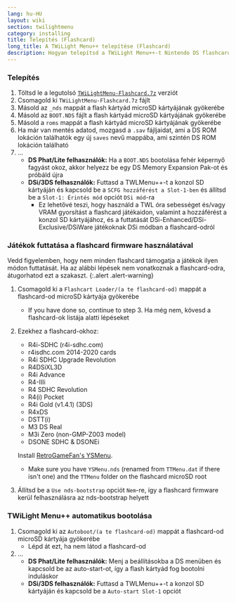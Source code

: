 ```yaml
---
lang: hu-HU
layout: wiki
section: twilightmenu
category: installing
title: Telepítés (Flashcard)
long_title: A TWiLight Menu++ telepítése (Flashcard)
description: Hogyan telepítsd a TWiLight Menu++-t Nintendo DS flashcard-ra
---
```


### Telepítés
1. Töltsd le a legutolsó [`TWiLightMenu-Flashcard.7z`](https://github.com/DS-Homebrew/TWiLightMenu/releases/latest/download/TWiLightMenu-Flashcard.7z) verziót
1. Csomagold ki `TWiLightMenu-Flashcard.7z` fájlt
1. Másold az `_nds` mappát a flash kártyád microSD kártyájának gyökerébe
1. Másold az `BOOT.NDS` fájlt a flash kártyád microSD kártyájának gyökerébe
1. Másold a `roms` mappát a flash kártyád microSD kártyájának gyökerébe
1. Ha már van mentés adatod, mozgasd a `.sav` fájljaidat, ami a DS ROM lokáción találhatók egy új `saves` nevű mappába, ami szintén DS ROM lokáción található
1. ...
   - **DS Phat/Lite felhasználók:** Ha a `BOOT.NDS` bootolása fehér képernyő fagyást okoz, akkor helyezz be egy DS Memory Expansion Pak-ot és próbáld újra
   - **DSi/3DS felhasználók:** Futtasd a TWLMenu++-t a konzol SD kártyáján és kapcsold be a `SCFG hozzáférést a Slot-1-ben` és állítsd be a `Slot-1: Érintés mód` opciót `DSi mód`-ra
      - Ez lehetővé teszi, hogy használd a TWL óra sebességet és/vagy VRAM gyorsítást a flashcard játékaidon, valamint a hozzáférést a konzol SD kártyájához, és a futtatását DSi-Enhanced/DSi-Exclusive/DSiWare játékoknak DSi módban a flashcard-odról

### Játékok futtatása a flashcard firmware használatával

Vedd figyelemben, hogy nem minden flashcard támogatja a játékok ilyen módon futtatását. Ha az alábbi lépések nem vonatkoznak a flashcard-odra, átugorhatod ezt a szakaszt.
{:.alert .alert-warning}

1. Csomagold ki a `Flashcart Loader/(a te flashcard-od)` mappát a flashcard-od microSD kártyája gyökerébe
   - If you have done so, continue to step 3. Ha még nem, kövesd a flashcard-ok listája alatti lépéseket

1. Ezekhez a flashcard-okhoz:
   - R4i-SDHC (r4i-sdhc.com)
   - r4isdhc.com 2014-2020 cards
   - R4i SDHC Upgrade Revolution
   - R4DSiXL3D
   - R4i Advance
   - R4-IIIi
   - R4 SDHC Revolution
   - R4(i) Pocket
   - R4i Gold (v1.4.1) (3DS)
   - R4xDS
   - DSTT(i)
   - M3 DS Real
   - M3i Zero (non-GMP-Z003 model)
   - DSONE SDHC & DSONEi

   Install [RetroGameFan's YSMenu](https://gbatemp.net/threads/retrogamefan-updates-releases.267243/).
      - Make sure you have `YSMenu.nds` (renamed from `TTMenu.dat` if there isn't one) and the `TTMenu` folder on the flashcard microSD root
1. Állítsd be a `Use nds-bootstrap` opciót `Nem`-re, így a flashcard firmware kerül felhasználásra az nds-bootstrap helyett

### TWiLight Menu++ automatikus bootolása
1. Csomagold ki az `Autoboot/(a te flashcard-od)` mappát a flashcard-od microSD kártyája gyökerébe
   - Lépd át ezt, ha nem látod a flashcard-od
1. ...
   - **DS Phat/Lite felhasználók:** Menj a beállításokba a DS menüben és kapcsold be az auto-start-ot, így a flash kártyád fog bootolni induláskor
   - **DSi/3DS felhasználók:** Futtasd a TWLMenu++-t a konzol SD kártyáján és kapcsold be a `Auto-start Slot-1` opciót
